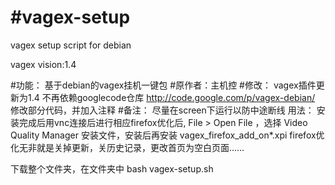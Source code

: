 #vagex-setup
===========

vagex setup script for debian

vagex vision:1.4

#功能：
 基于debian的vagex挂机一键包
#原作者：主机控
#修改：
 vagex插件更新为1.4
 不再依赖googlecode仓库 http://code.google.com/p/vagex-debian/
 修改部分代码，并加入注释
#备注：
 尽量在screen下运行以防中途断线
用法： 安装完成后用vnc连接后进行相应firefox优化后, File > Open File ，选择 Video Quality Manager 安装文件，安装后再安装 vagex_firefox_add_on*.xpi
 firefox优化无非就是关掉更新，关历史记录，更改首页为空白页面……

下载整个文件夹，在文件夹中
bash vagex-setup.sh
